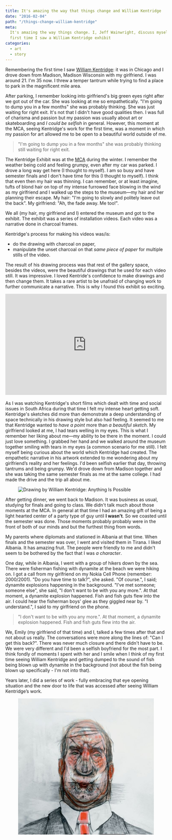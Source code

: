 ```yaml
---
title: It's amazing the way that things change and William Kentridge
date: "2016-02-04"
path: "/things-change-william-kentridge"
meta:
  It's amazing the way things change. I, Jeff Wainwright, discuss myself and the
  first time I saw a William Kentridge exhibit
categories:
  - art
  - story
---
```


Remembering the first time I saw [William Kentridge](//en.wikipedia.org/wiki/William_Kentridge): it was in Chicago and I drove down from Madison, Madison Wisconsin with my girlfriend. I was around 21. I'm 35 now. I threw a temper tantrum while trying to find a place to park in the magnificent mile area.

After parking, I remember looking into girlfriend's big green eyes right after we got out of the car. She was looking at me so empathetically. "I'm going to dump you in a few months" she was probably thinking. She was just waiting for right exit. It's not that I didn't have good qualities then. I was full of charisma and passion but my passion was usually about art or skateboarding and _I could be selfish_ in general. However, this moment at the MCA, seeing Kentridge's work for the first time, was a moment in which my passion for art allowed me to be open to a beautiful world outside of me.

> "I'm going to dump you in a few months" she was probably thinking still waiting for right exit.

The Kentridge Exhibit was at the [MCA](//mcachicago.org/Home) during the winter. I remember the weather being cold and feeling grumpy, even after my car was parked. I drove a long way get here (I thought to myself). I am so busy and have semester finals and I don't have time for this (I thought to myself). I think that even then my hair was thinning. I can remember, or at least imagine, tufts of blond hair on top of my intense furrowed face blowing in the wind as my girlfriend and I walked up the steps to the museum—my hair and her planning their escape. My hair: "I'm going to slowly and politely leave out the back". My girlfriend: "Ah, the fade away. Me too!".

We all (my hair, my girlfriend and I) entered the museum and got to the exhibit. The exhibit was a series of installation videos. Each video was a narrative done in charcoal frames.

Kentridge's process for making his videos was/is:

- do the drawing with charcoal on paper,
- manipulate the unset charcoal on that _same piece of paper_ for multiple stills of the video.

The result of his drawing process was that rest of the gallery space, besides the videos, were the beautiful drawings that he used for each video still. It was impressive. I loved Kentride's confidence to make drawings and then change them. It takes a rare artist to be unafraid of changing work to further communicate a narrative. This is why I found this exhibit so exciting.

<iframe style="height: auto; min-height: 315px; width: 100%;" src="https://www.youtube.com/embed/OmvK7A84dlk" frameborder="0" allowfullscreen></iframe>

As I was watching Kentridge's short films which dealt with time and social issues in South Africa during that time I felt my intense heart getting soft. Kentridge's sketches did more than demonstrate a deep understanding of space technically in his drawing style but also had feeling. It seemed to me that Kentridge wanted to _have a point_ more than _a beautiful sketch_. My girlfriend looked at me, I had tears welling in my eyes. This is what I remember her liking about me—my ability to be there in the moment. I could just love something. I grabbed her hand and we walked around the museum together smiling with tears in my eyes (a common scenario for me still). I felt myself being curious about the world which Kentridge had created. The empathetic narrative in his artwork extended to me wondering about my girlfriend’s reality and her feelings. I'd been selfish earlier that day, throwing tantrums and being grumpy. We'd drove down from Madison together and she was taking the same semester finals as me at the same college. I had made the drive and the trip all about me.

<figure>
<img src="https://yowainwright.imgix.net/things-change/william-kentridge.jpg" alt="Drawing by William Kentridge: Anything Is Possible" />
</figure>

After getting dinner, we went back to Madison. It was business as usual, studying for finals and going to class. We didn't talk much about those moments at the MCA. In general at that time I had an amazing gift of being a light hearted center of a party type of guy until **I wasn't**. So we coasted until the semester was done. Those moments probably probably were in the front of both of our minds and but the furthest thing from words.

My parents where diplomats and stationed in Albania at that time. When finals and the semester was over, I went and visited them in Tirana. I liked Albania. It has amazing fruit. The people were friendly to me and didn't seem to be bothered by the fact that I was _a character_.

One day, while in Albania, I went with a group of hikers down by the sea. There were fisherman fishing with dynamite at the beach we were hiking on. I got a call from my girlfriend on my Nokia Cell Phone (remember: 2000/2001). "Do you have time to talk?", she asked. "Of course.", I said; dynamite explosions happening in the background. "I've met someone; someone else", she said, "I don't want to be with you any more.". At that moment, a dynamite explosion happened. Fish and fish guts flew into the air. I could hear the fisherman boys' glee as they giggled near by. "I understand.", I said to my girlfriend on the phone.

> "I don't want to be with you any more.". At that moment, a dynamite explosion happened. Fish and fish guts flew into the air.

We, Emily (my girlfriend of that time) and I, talked a few times after that and not about us really. The conversations were more along the lines of: "Can I get this back?". There was never much closure and there didn't have to be. We were very different and I'd been a selfish boyfriend for the most part. I think fondly of moments I spent with her and I smile when I think of my first time seeing William Kentridge and getting dumped to the sound of fish being blown up with dynamite in the background (not about the fish being blown up specifically - I'm not into that).

Years later, I did a series of work - fully embracing that eye opening situation and the new door to life that was accessed after seeing William Kentridge’s work.

<figure>
<img src="/assets/things-change/man.jpg" alt="Drawing by William Kentridge: Anything Is Possible" />
</figure>
